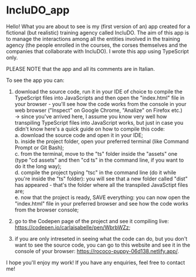 # IncluDO_app
Hello! What you are about to see is my (first version of an) app created for a fictional (but realistic) training agency called IncluDO. The aim of this app is to manage the interactions among all the entities involved in the training agency (the people enrolled in the courses, the corses themselves and the companies that collaborate with IncluDO).
I wrote this app using TypeScript only. 

PLEASE NOTE that the app and all its comments are in Italian.

To see the app you can:
1. download the source code, run it in your IDE of choice to compile the TypeScript files into JavaScripts and then open the "index.html" file in your browser - you'll see how the code works from the console in your web browser ("Inspect" on Google Chrome, "Analize" on Firefox etc.)<br>
   -> since you've arrived here, I assume you know very well how transpiling TypeScript files into JavaScript works, but just in case you didn't know here's a quick guide on how to compile this code:<br>
   a. download the source code and open it in your IDE;<br>
   b. inside the project folder, open your preferred terminal (like Command Prompt or Git Bash);<br>
   c. from the terminal, move to the "ts" folder inside the "assets" one (type "cd assets" and then "cd ts" in the command line, if you want to do it the long way);<br>
   d. compile the project typing "tsc" in the command line (do it while you're inside the "ts" folder): you will see that a new folder called "dist" has appeared - that's the folder where all the transpiled JavaSctipt files are;<br>
   e. now that the project is ready, SAVE everything: you can now open the "index.html" file in your preferred browser and see how the code works from the browser console;<br>

2. go to the Codepen page of the project and see it compiling live: https://codepen.io/carlaisabelle/pen/WbrbWZz;

3. if you are only intreseted in seeing what the code can do, but you don't want to see the source code, you can go to this website and see it in the console of your browser: https://rococo-puppy-06d138.netlify.app/.

I hope you'll enjoy my work! If you have any enquiries, feel free to contact me!
